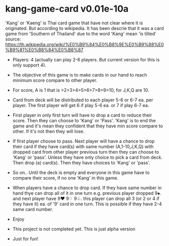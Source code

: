 # kang-game-card v0.01e-10a
'Kang' or 'Kaeng' is Thai card game that have not clear where it is originated. But according to wikipedia. It has been descrie that it was a card game from 'Southern of Thailand' due to the word 'Kang' mean 'is tilted'
source: https://th.wikipedia.org/wiki/%E0%B9%84%E0%B8%9E%E0%B9%88%E0%B9%81%E0%B8%84%E0%B8%87
- Players: 4 (actually can play 2-6 players. But current version for this is only support 4).
- The objective of this game is to make cards in our hand to reach minimum score compare to other player.
- For score, A is 1 that is >2>3>4>5>6>7>8>9>10, for J,K,Q are 10.
- Card from deck will be distributed to each player 5-6 or 6-7 ea. per player. The first player will get 6 if play 5-6 ea. or 7 if play 6-7 ea.
- First player in only first turn will have to drop a card to reduce their score. Then they can choose to 'Kang' or 'Pass'. 'Kang' is to end the game and it's mean they confident that they have min score compare to other. If it's not then they will lose.
- If first player choose to pass. Next player will have a chance to drop their card if they have card(s) with same number (A,1-10,J,K,Q) with dropped card from other player previous turn then they can choose to 'Kang' or 'pass'. Unless they have only choice to pick a card from deck. Then drop (a) card(s). Then they have choices to 'Kang' or 'pass'.
- So on.. Until the deck is empty and everyone in this game have to compare their score, if no one 'Kang' in this game.
- When players have a chance to drop card. If they have same number in hand thye can drop all of it in one turn e.g. previous player dropped 9♠. and next player have 9♥ 9♢ 9♧. this player can drop all 3 (or 2 or 4 if they have it) ea. of '9' card in one turn. This is possible if they have 2-4 same card number.

- Enjoy
- This project is not completed yet. This is just alpha version
- Just for fun!

